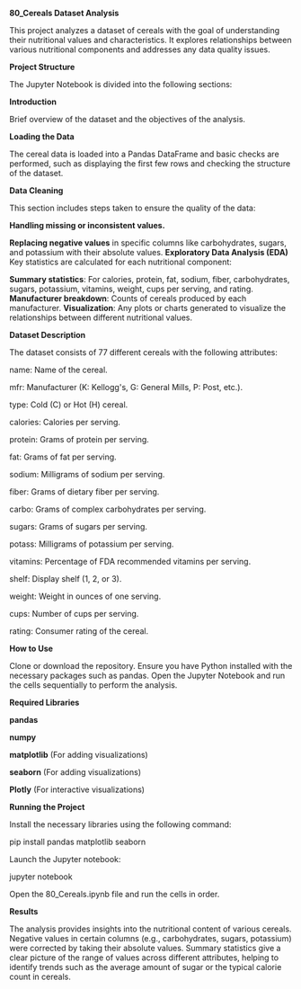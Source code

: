 **80_Cereals Dataset Analysis**

This project analyzes a dataset of cereals with the goal of understanding their nutritional values and characteristics. It explores relationships between various nutritional components and addresses any data quality issues.

**Project Structure**

The Jupyter Notebook is divided into the following sections:

**Introduction**

Brief overview of the dataset and the objectives of the analysis.

**Loading the Data**

The cereal data is loaded into a Pandas DataFrame and basic checks are performed, such as displaying the first few rows and checking the structure of the dataset.

**Data Cleaning**

This section includes steps taken to ensure the quality of the data:

**Handling missing or inconsistent values.**

**Replacing negative values** in specific columns like carbohydrates, sugars, and potassium with their absolute values.
**Exploratory Data Analysis (EDA)**
Key statistics are calculated for each nutritional component:

**Summary statistics**: For calories, protein, fat, sodium, fiber, carbohydrates, sugars, potassium, vitamins, weight, cups per serving, and rating.
**Manufacturer breakdown**: Counts of cereals produced by each manufacturer.
**Visualization**: Any plots or charts generated to visualize the relationships between different nutritional values.

**Dataset Description**

The dataset consists of 77 different cereals with the following attributes:

name: Name of the cereal.

mfr: Manufacturer (K: Kellogg's, G: General Mills, P: Post, etc.).

type: Cold (C) or Hot (H) cereal.

calories: Calories per serving.

protein: Grams of protein per serving.

fat: Grams of fat per serving.

sodium: Milligrams of sodium per serving.

fiber: Grams of dietary fiber per serving.

carbo: Grams of complex carbohydrates per serving.

sugars: Grams of sugars per serving.

potass: Milligrams of potassium per serving.

vitamins: Percentage of FDA recommended vitamins per serving.

shelf: Display shelf (1, 2, or 3).

weight: Weight in ounces of one serving.

cups: Number of cups per serving.

rating: Consumer rating of the cereal.


**How to Use**

Clone or download the repository.
Ensure you have Python installed with the necessary packages such as pandas.
Open the Jupyter Notebook and run the cells sequentially to perform the analysis.

**Required Libraries**

**pandas**

**numpy**

**matplotlib** (For adding visualizations)

**seaborn** (For adding visualizations)

**Plotly** (For interactive visualizations)

**Running the Project**

Install the necessary libraries using the following command:

pip install pandas matplotlib seaborn

Launch the Jupyter notebook:

jupyter notebook

Open the 80_Cereals.ipynb file and run the cells in order.

**Results**

The analysis provides insights into the nutritional content of various cereals.
Negative values in certain columns (e.g., carbohydrates, sugars, potassium) were corrected by taking their absolute values.
Summary statistics give a clear picture of the range of values across different attributes, helping to identify trends such as the average amount of sugar or the typical calorie count in cereals.
